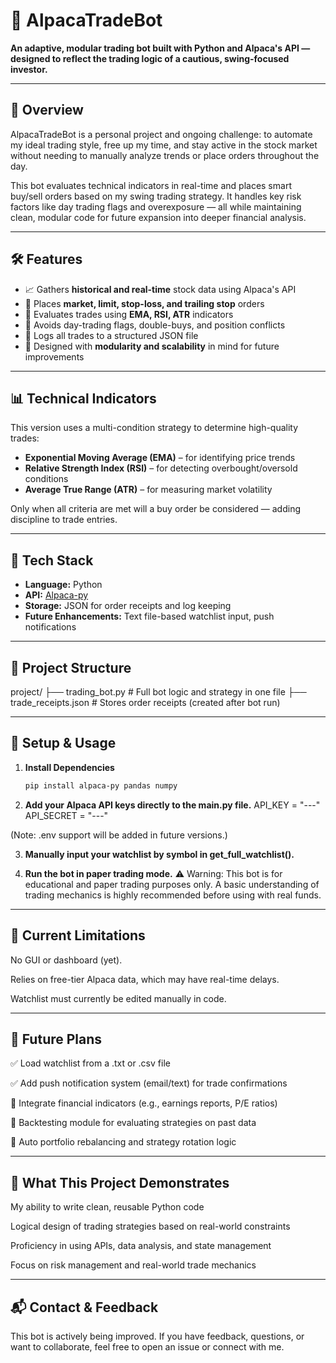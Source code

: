 # 🧠 AlpacaTradeBot

**An adaptive, modular trading bot built with Python and Alpaca's API — designed to reflect the trading logic of a cautious, swing-focused investor.**

---

## 📌 Overview

AlpacaTradeBot is a personal project and ongoing challenge: to automate my ideal trading style, free up my time, and stay active in the stock market without needing to manually analyze trends or place orders throughout the day.

This bot evaluates technical indicators in real-time and places smart buy/sell orders based on my swing trading strategy. It handles key risk factors like day trading flags and overexposure — all while maintaining clean, modular code for future expansion into deeper financial analysis.

---

## 🛠️ Features

- 📈 Gathers **historical and real-time** stock data using Alpaca's API  
- 🤖 Places **market, limit, stop-loss, and trailing stop** orders  
- 🧮 Evaluates trades using **EMA, RSI, ATR** indicators  
- 🧠 Avoids day-trading flags, double-buys, and position conflicts  
- 📓 Logs all trades to a structured JSON file  
- 🔄 Designed with **modularity and scalability** in mind for future improvements  

---

## 📊 Technical Indicators

This version uses a multi-condition strategy to determine high-quality trades:
- **Exponential Moving Average (EMA)** – for identifying price trends  
- **Relative Strength Index (RSI)** – for detecting overbought/oversold conditions  
- **Average True Range (ATR)** – for measuring market volatility  

Only when all criteria are met will a buy order be considered — adding discipline to trade entries.

---

## 🔧 Tech Stack

- **Language:** Python  
- **API:** [Alpaca-py](https://github.com/alpacahq/alpaca-py)  
- **Storage:** JSON for order receipts and log keeping  
- **Future Enhancements:** Text file-based watchlist input, push notifications

---

## 🧱 Project Structure
project/
├── trading_bot.py          # Full bot logic and strategy in one file
├── trade_receipts.json     # Stores order receipts (created after bot run)

---

## 🧪 Setup & Usage

1. **Install Dependencies**
   ```bash
   pip install alpaca-py pandas numpy
2. **Add your Alpaca API keys directly to the main.py file.**
   API_KEY = "---"
   API_SECRET = "---"

(Note: .env support will be added in future versions.)

3. **Manually input your watchlist by symbol in get_full_watchlist().**
   
4. **Run the bot in paper trading mode.**
⚠️ Warning: This bot is for educational and paper trading purposes only.
A basic understanding of trading mechanics is highly recommended before using with real funds.

---

## 🚀 Current Limitations
No GUI or dashboard (yet).

Relies on free-tier Alpaca data, which may have real-time delays.

Watchlist must currently be edited manually in code.

---

## 🌱 Future Plans
✅ Load watchlist from a .txt or .csv file

✅ Add push notification system (email/text) for trade confirmations

🚧 Integrate financial indicators (e.g., earnings reports, P/E ratios)

🚧 Backtesting module for evaluating strategies on past data

🚧 Auto portfolio rebalancing and strategy rotation logic

---

## 🎯 What This Project Demonstrates
My ability to write clean, reusable Python code

Logical design of trading strategies based on real-world constraints

Proficiency in using APIs, data analysis, and state management

Focus on risk management and real-world trade mechanics

---

## 📬 Contact & Feedback
This bot is actively being improved. If you have feedback, questions, or want to collaborate, feel free to open an issue or connect with me.

